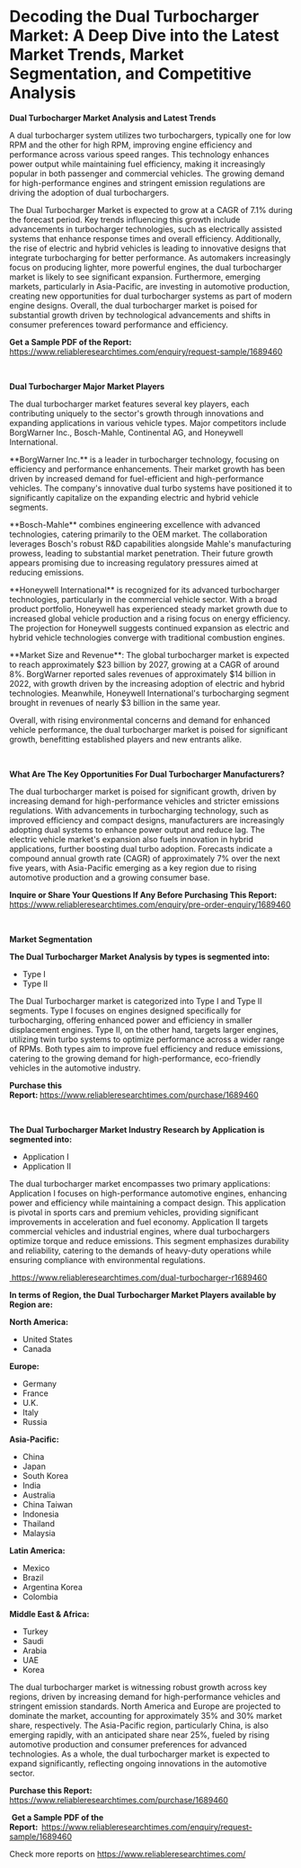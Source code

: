 <p><h1>Decoding the Dual Turbocharger Market: A Deep Dive into the Latest Market Trends, Market Segmentation, and Competitive Analysis</h1></p><p><strong>Dual Turbocharger Market Analysis and Latest Trends</strong></p>
<p><p>A dual turbocharger system utilizes two turbochargers, typically one for low RPM and the other for high RPM, improving engine efficiency and performance across various speed ranges. This technology enhances power output while maintaining fuel efficiency, making it increasingly popular in both passenger and commercial vehicles. The growing demand for high-performance engines and stringent emission regulations are driving the adoption of dual turbochargers.</p><p>The Dual Turbocharger Market is expected to grow at a CAGR of 7.1% during the forecast period. Key trends influencing this growth include advancements in turbocharger technologies, such as electrically assisted systems that enhance response times and overall efficiency. Additionally, the rise of electric and hybrid vehicles is leading to innovative designs that integrate turbocharging for better performance. As automakers increasingly focus on producing lighter, more powerful engines, the dual turbocharger market is likely to see significant expansion. Furthermore, emerging markets, particularly in Asia-Pacific, are investing in automotive production, creating new opportunities for dual turbocharger systems as part of modern engine designs. Overall, the dual turbocharger market is poised for substantial growth driven by technological advancements and shifts in consumer preferences toward performance and efficiency.</p></p>
<p><strong>Get a Sample PDF of the Report:&nbsp;</strong> <a href="https://www.reliableresearchtimes.com/enquiry/request-sample/1689460?utm_campaign=3355&utm_medium=2&utm_source=Github&utm_content=ia&utm_term=26032025&utm_id=dual-turbocharger">https://www.reliableresearchtimes.com/enquiry/request-sample/1689460</a></p>
<p>&nbsp;</p>
<p><strong>Dual Turbocharger Major Market Players</strong></p>
<p><p>The dual turbocharger market features several key players, each contributing uniquely to the sector's growth through innovations and expanding applications in various vehicle types. Major competitors include BorgWarner Inc., Bosch-Mahle, Continental AG, and Honeywell International.</p><p>**BorgWarner Inc.** is a leader in turbocharger technology, focusing on efficiency and performance enhancements. Their market growth has been driven by increased demand for fuel-efficient and high-performance vehicles. The company's innovative dual turbo systems have positioned it to significantly capitalize on the expanding electric and hybrid vehicle segments.</p><p>**Bosch-Mahle** combines engineering excellence with advanced technologies, catering primarily to the OEM market. The collaboration leverages Bosch's robust R&D capabilities alongside Mahle's manufacturing prowess, leading to substantial market penetration. Their future growth appears promising due to increasing regulatory pressures aimed at reducing emissions.</p><p>**Honeywell International** is recognized for its advanced turbocharger technologies, particularly in the commercial vehicle sector. With a broad product portfolio, Honeywell has experienced steady market growth due to increased global vehicle production and a rising focus on energy efficiency. The projection for Honeywell suggests continued expansion as electric and hybrid vehicle technologies converge with traditional combustion engines.</p><p>**Market Size and Revenue**: The global turbocharger market is expected to reach approximately $23 billion by 2027, growing at a CAGR of around 8%. BorgWarner reported sales revenues of approximately $14 billion in 2022, with growth driven by the increasing adoption of electric and hybrid technologies. Meanwhile, Honeywell International's turbocharging segment brought in revenues of nearly $3 billion in the same year.</p><p>Overall, with rising environmental concerns and demand for enhanced vehicle performance, the dual turbocharger market is poised for significant growth, benefitting established players and new entrants alike.</p></p>
<p>&nbsp;</p>
<p><strong>What Are The Key Opportunities For Dual Turbocharger Manufacturers?</strong></p>
<p><p>The dual turbocharger market is poised for significant growth, driven by increasing demand for high-performance vehicles and stricter emissions regulations. With advancements in turbocharging technology, such as improved efficiency and compact designs, manufacturers are increasingly adopting dual systems to enhance power output and reduce lag. The electric vehicle market's expansion also fuels innovation in hybrid applications, further boosting dual turbo adoption. Forecasts indicate a compound annual growth rate (CAGR) of approximately 7% over the next five years, with Asia-Pacific emerging as a key region due to rising automotive production and a growing consumer base.</p></p>
<p><strong>Inquire or Share Your Questions If Any Before Purchasing This Report:</strong> <a href="https://www.reliableresearchtimes.com/enquiry/pre-order-enquiry/1689460?utm_campaign=3355&utm_medium=2&utm_source=Github&utm_content=ia&utm_term=26032025&utm_id=dual-turbocharger">https://www.reliableresearchtimes.com/enquiry/pre-order-enquiry/1689460</a></p>
<p>&nbsp;</p>
<p><strong>Market Segmentation</strong></p>
<p><strong>The Dual Turbocharger Market Analysis by types is segmented into:</strong></p>
<p><ul><li>Type I</li><li>Type II</li></ul></p>
<p><p>The Dual Turbocharger market is categorized into Type I and Type II segments. Type I focuses on engines designed specifically for turbocharging, offering enhanced power and efficiency in smaller displacement engines. Type II, on the other hand, targets larger engines, utilizing twin turbo systems to optimize performance across a wider range of RPMs. Both types aim to improve fuel efficiency and reduce emissions, catering to the growing demand for high-performance, eco-friendly vehicles in the automotive industry.</p></p>
<p><strong>Purchase this Report:&nbsp;</strong><a href="https://www.reliableresearchtimes.com/purchase/1689460?utm_campaign=3355&utm_medium=2&utm_source=Github&utm_content=ia&utm_term=26032025&utm_id=dual-turbocharger">https://www.reliableresearchtimes.com/purchase/1689460</a></p>
<p>&nbsp;</p>
<p><strong>The Dual Turbocharger Market Industry Research by Application is segmented into:</strong></p>
<p><ul><li>Application I</li><li>Application II</li></ul></p>
<p><p>The dual turbocharger market encompasses two primary applications: Application I focuses on high-performance automotive engines, enhancing power and efficiency while maintaining a compact design. This application is pivotal in sports cars and premium vehicles, providing significant improvements in acceleration and fuel economy. Application II targets commercial vehicles and industrial engines, where dual turbochargers optimize torque and reduce emissions. This segment emphasizes durability and reliability, catering to the demands of heavy-duty operations while ensuring compliance with environmental regulations.</p></p>
<p><a href="https://www.reliableresearchtimes.com/dual-turbocharger-r1689460?utm_campaign=3355&utm_medium=2&utm_source=Github&utm_content=ia&utm_term=26032025&utm_id=dual-turbocharger">&nbsp;https://www.reliableresearchtimes.com/dual-turbocharger-r1689460</a></p>
<p><strong>In terms of Region, the Dual Turbocharger Market Players available by Region are:</strong></p>
<p>
    <p> <strong> North America: </strong>
        <ul>
            <li>United States</li>
            <li>Canada</li>
        </ul>
        </p> 
    <p> <strong> Europe: </strong>
        <ul>
            <li>Germany</li>
            <li>France</li>
            <li>U.K.</li>
            <li>Italy</li>
            <li>Russia</li>
        </ul>
        </p> 
    <p> <strong> Asia-Pacific: </strong>
        <ul>
            <li>China</li>
            <li>Japan</li>
            <li>South Korea</li>
            <li>India</li>
            <li>Australia</li>
            <li>China Taiwan</li>
            <li>Indonesia</li>
            <li>Thailand</li>
            <li>Malaysia</li>
        </ul>
        </p> 
    <p> <strong> Latin America: </strong>
        <ul>
            <li>Mexico</li>
            <li>Brazil</li>
            <li>Argentina Korea</li>
            <li>Colombia</li>
        </ul>
        </p> 
    <p> <strong> Middle East & Africa: </strong>
        <ul>
            <li>Turkey</li>
            <li>Saudi</li>
            <li>Arabia</li>
            <li>UAE</li>
            <li>Korea</li>
        </ul>
    </p>
    </p>
<p><p>The dual turbocharger market is witnessing robust growth across key regions, driven by increasing demand for high-performance vehicles and stringent emission standards. North America and Europe are projected to dominate the market, accounting for approximately 35% and 30% market share, respectively. The Asia-Pacific region, particularly China, is also emerging rapidly, with an anticipated share near 25%, fueled by rising automotive production and consumer preferences for advanced technologies. As a whole, the dual turbocharger market is expected to expand significantly, reflecting ongoing innovations in the automotive sector.</p></p>
<p><strong>Purchase this Report: </strong><a href="https://www.reliableresearchtimes.com/purchase/1689460?utm_campaign=3355&utm_medium=2&utm_source=Github&utm_content=ia&utm_term=26032025&utm_id=dual-turbocharger">https://www.reliableresearchtimes.com/purchase/1689460</a></p>
<p>&nbsp;<strong>Get a Sample PDF of the Report:&nbsp;&nbsp;</strong><a href="https://www.reliableresearchtimes.com/enquiry/request-sample/1689460?utm_campaign=3355&utm_medium=2&utm_source=Github&utm_content=ia&utm_term=26032025&utm_id=dual-turbocharger">https://www.reliableresearchtimes.com/enquiry/request-sample/1689460</a></p>
<p><strong></strong></p>
<p>Check more reports on <a href="https://www.reliableresearchtimes.com/?utm_campaign=3355&utm_medium=2&utm_source=Github&utm_content=ia&utm_term=26032025&utm_id=dual-turbocharger">https://www.reliableresearchtimes.com/</a></p>